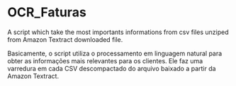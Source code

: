# OCR_Faturas
A script which take the most importants informations from csv files unziped from Amazon Textract downloaded file.

Basicamente, o script utiliza o processamento em linguagem natural para obter as informações mais relevantes para os clientes. Ele faz uma varredura em cada CSV descompactado do arquivo baixado a partir da Amazon Textract.
